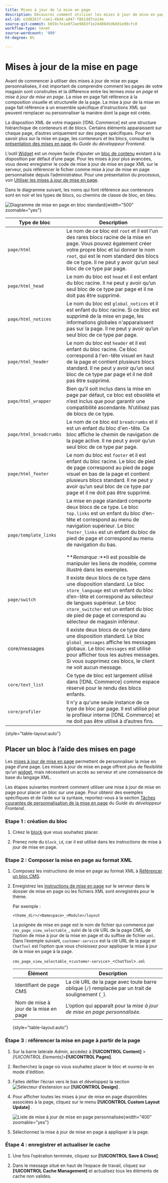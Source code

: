 ```yaml
---
title: Mises à jour de la mise en page
description: Découvrez comment utiliser les mises à jour de mise en page pour personnaliser la mise en page d’une page.
exl-id: e2d8261f-cae1-4bd4-a047-f861dd7ca14e
source-git-commit: b659c7e1e8f2ae9883f1e24d8045d6dd1e90cfc0
workflow-type: tm+mt
source-wordcount: '989'
ht-degree: 0%

---
```


# Mises à jour de la mise en page

Avant de commencer à utiliser des mises à jour de mise en page personnalisées, il est important de comprendre comment les pages de votre magasin sont construites et la différence entre les termes *mise en page* et *mise à jour de mise en page*. La mise en page fait référence à la composition visuelle et structurelle de la page. La mise à jour de la mise en page fait référence à un ensemble spécifique d’instructions XML qui peuvent remplacer ou personnaliser la manière dont la page est créée.

La disposition XML de votre magasin [!DNL Commerce] est une structure hiérarchique de conteneurs et de blocs. Certains éléments apparaissent sur chaque page, d’autres uniquement sur des pages spécifiques. Pour en savoir plus sur la mise en page, les conteneurs et les blocs, consultez la [présentation des mises en page](https://developer.adobe.com/commerce/frontend-core/guide/layouts/) du _Guide du développeur Frontend_.

L’outil [Widget](widgets.md) est un moyen facile d’ajouter un [bloc de contenu](blocks.md) existant à la disposition par défaut d’une page. Pour les mises à jour plus avancées, vous devez enregistrer le code de mise à jour de mise en page XML sur le serveur, puis référencer le fichier comme mise à jour de mise en page personnalisée depuis l’administrateur. Pour une présentation du processus, voir [Utiliser les mises à jour de mise en page](layout-updates.md#place-a-block-using-layout-updates).

Dans le diagramme suivant, les noms qui font référence aux conteneurs sont en noir et les types de blocs, ou chemins de classe de bloc, en bleu.

![ Diagramme de mise en page en bloc standard](./assets/page-layout-default.png){width="500" zoomable="yes"}

| Type de bloc | Description |
|--- |--- |
| `page/html` | Le nom de ce bloc est `root` et il est l&#39;un des rares blocs racine de la mise en page. Vous pouvez également créer votre propre bloc et lui donner le nom `root`, qui est le nom standard des blocs de ce type. Il ne peut y avoir qu’un seul bloc de ce type par page. |
| `page/html_head` | Le nom du bloc est `head` et il est enfant du bloc racine. Il ne peut y avoir qu’un seul bloc de ce type par page et il ne doit pas être supprimé. |
| `page/html_notices` | Le nom du bloc est `global_notices` et il est enfant du bloc racine. Si ce bloc est supprimé de la mise en page, les informations globales n&#39;apparaissent pas sur la page. Il ne peut y avoir qu’un seul bloc de ce type par page. |
| `page/html_header` | Le nom du bloc est `header` et il est enfant du bloc racine. Ce bloc correspond à l&#39;en-tête visuel en haut de la page et contient plusieurs blocs standard. Il ne peut y avoir qu’un seul bloc de ce type par page et il ne doit pas être supprimé. |
| `page/html_wrapper` | Bien qu’il soit inclus dans la mise en page par défaut, ce bloc est obsolète et n’est inclus que pour garantir une compatibilité ascendante. N’utilisez pas de blocs de ce type. |
| `page/html_breadcrumbs` | Le nom de ce bloc est `breadcrumbs` et il est un enfant du bloc d&#39;en-tête. Ce bloc affiche le chemin de navigation de la page active. Il ne peut y avoir qu’un seul bloc de ce type par page. |
| `page/html_footer` | Le nom du bloc est `footer` et il est enfant du bloc racine. Le bloc de pied de page correspond au pied de page visuel en bas de la page et contient plusieurs blocs standard. Il ne peut y avoir qu’un seul bloc de ce type par page et il ne doit pas être supprimé. |
| `page/template_links` | La mise en page standard comporte deux blocs de ce type. Le bloc `top.links` est un enfant du bloc d’en-tête et correspond au menu de navigation supérieur. Le bloc `footer_links` est un enfant du bloc de pied de page et correspond au menu de navigation du bas. <br/><br/>**_Remarque :_**Il est possible de manipuler les liens de modèle, comme illustré dans les exemples. |
| `page/switch` | Il existe deux blocs de ce type dans une disposition standard. Le bloc `store_language` est un enfant du bloc d’en-tête et correspond au sélecteur de langues supérieur. Le bloc `store_switcher` est un enfant du bloc de pied de page et correspond au sélecteur de magasin inférieur. |
| core/messages | Il existe deux blocs de ce type dans une disposition standard. Le bloc `global_messages` affiche les messages globaux. Le bloc `messages` est utilisé pour afficher tous les autres messages. Si vous supprimez ces blocs, le client ne voit aucun message. |
| `core/text_list` | Ce type de bloc est largement utilisé dans [!DNL Commerce] comme espace réservé pour le rendu des blocs enfants. |
| `core/profiler` | Il n&#39;y a qu&#39;une seule instance de ce type de bloc par page. Il est utilisé pour le profileur interne [!DNL Commerce] et ne doit pas être utilisé à d’autres fins. |

{style="table-layout:auto"}

## Placer un bloc à l’aide des mises en page

Les [mises à jour de mise en page](layout-updates.md) permettent de personnaliser la mise en page d’une page. Les mises à jour de mise en page offrent plus de flexibilité qu’un [widget](widgets.md), mais nécessitent un accès au serveur et une connaissance de base du langage XML.

Les étapes suivantes montrent comment utiliser une mise à jour de mise en page pour placer un bloc sur une page. Pour obtenir des exemples spécifiques et de l’aide sur la syntaxe, reportez-vous à la section [Tâches courantes de personnalisation de la mise en page](https://developer.adobe.com/commerce/frontend-core/guide/layouts/) du _Guide du développeur Frontend_.

### Etape 1 : création du bloc

1. Créez le [block](block-add.md) que vous souhaitez placer.

1. Prenez note du `block_id`, car il est utilisé dans les instructions de mise à jour de mise en page.

### Etape 2 : Composer la mise en page au format XML

1. Composez les instructions de mise en page au format XML à [Référencer un bloc CMS](https://developer.adobe.com/commerce/frontend-core/guide/layouts/xml-manage/).

1. Enregistrez les [instructions de mise en page](https://developer.adobe.com/commerce/frontend-core/guide/layouts/xml-instructions/) sur le serveur dans le dossier de mise en page où les fichiers XML sont enregistrés pour le thème.

   Par exemple :

   `<theme_dir>/<Namespace>_<Module>/layout`

   La poignée de mise en page est le nom de fichier qui commence par `cms_page_view_selectable_`, suivi de la clé URL de la page CMS, de l’option de mise à jour de la mise en page et du suffixe de fichier `xml`. Dans l’exemple suivant, `customer-service` est la clé URL de la page et `ChatTool` est l’option que vous choisissez pour appliquer la mise à jour de la mise en page à la page.

   `cms_page_view_selectable_`&lt;`customer-service`>`_`&lt;`ChatTool`>`.xml`

   | Élément | Description |
   |--- |--- |
   | Identifiant de page CMS | La clé URL de la page avec toute barre oblique (`/`) remplacée par un trait de soulignement (`_`). |
   | Nom de mise à jour de la mise en page | L’option qui apparaît pour la _mise à jour de mise en page personnalisée_. |

   {style="table-layout:auto"}

### Étape 3 : référencer la mise en page à partir de la page

1. Sur la barre latérale _Admin_, accédez à **[!UICONTROL Content]** > _[!UICONTROL Elements]_>**[!UICONTROL Pages]**.

1. Recherchez la page où vous souhaitez placer le bloc et ouvrez-le en mode d&#39;édition.

1. Faites défiler l’écran vers le bas et développez la section ![Sélecteur d’extension](../assets/icon-display-expand.png) sur **[!UICONTROL Design]** .

1. Pour afficher toutes les mises à jour de mise en page disponibles associées à la page, cliquez sur le menu **[!UICONTROL Custom Layout Update]** .

   ![Liste de mise à jour de mise en page personnalisée](./assets/page-design-custom-layout-update.png){width="400" zoomable="yes"}

1. Sélectionnez la mise à jour de mise en page à appliquer à la page.

### Étape 4 : enregistrer et actualiser le cache

1. Une fois l’opération terminée, cliquez sur **[!UICONTROL Save & Close]**.

1. Dans le message situé en haut de l’espace de travail, cliquez sur **[!UICONTROL Cache Management]** et actualisez tous les éléments de cache non valides.
